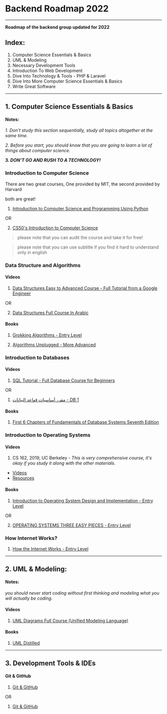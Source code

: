 # Backend Roadmap 2022
___
**Roadmap of the backend group updated for 2022**

## Index:

1. Computer Science Essentials & Basics 
2. UML & Modeling 
3. Necessary Development Tools 
4. Introduction To Web Development 
5. Dive Into Technology & Tools - PHP & Laravel 
6. Dive Into More Computer Science Essentials & Basics 
7. Write Great Software
___
## 1. Computer Science Essentials & Basics

#### Notes:
_1. Don't study this section sequentially, study all topics altogether at the same time._

_2. Before you start, you should know that you are going to learn a lot of things about computer science._

**3. _DON'T GO AND RUSH TO A TECHNOLOGY!_**


### Introduction to Computer Science
There are two great courses, One provided by MIT, the second provided by Harvard

both are great!

1. [Introduction to Computer Science and Programming Using Python](https://www.edx.org/course/introduction-to-computer-science-and-programming-7)

OR

2. [CS50's Introduction to Computer Science](https://www.edx.org/course/introduction-computer-science-harvardx-cs50x)

> please note that you can audit the course and take it for free!

> please note that you can use subtitle if you find it hard to understand only in english 


### Data Structure and Algorithms

#### Videos

1. [Data Structures Easy to Advanced Course - Full Tutorial from a Google Engineer](https://www.youtube.com/watch?v=RBSGKlAvoiM) 

OR

2. [Data Structures Full Course In Arabic](https://www.youtube.com/playlist?list=PLoK2Lr1miEm-5zCzKE8siQezj9rvQlnca)



#### Books
1. [Grokking Algorithms - Entry Level](https://bit.ly/3xl71jO)

2. [Algorithms Unplugged - More Advanced](https://link.springer.com/book/10.1007/978-3-642-15328-0)


### Introduction to Databases

#### Videos
1. [SQL Tutorial - Full Database Course for Beginners](https://www.youtube.com/watch?v=HXV3zeQKqGY)

OR

1. [مقرر أساسيات قواعد البيانات - DB 1](https://www.youtube.com/playlist?list=PL37D52B7714788190)

#### Books
1. [First 6 Chapters of Fundamentals of Database Systems Seventh Edition](https://iran-lms.com/images/images/Books/PDF/Fundamentals-of-Database-Systems-Pearson-2015-Ramez-Elmasri-Shamkant-B.-Navathe.pdf)

### Introduction to Operating Systems

#### Videos

1. CS 162, 2019, UC Berkeley - _This is very comprehensive course, it's okay if you study it along with the other materials_.
- [Videos](https://www.bilibili.com/video/BV1e7411B7Ja?p=3)
- [Resources](https://inst.eecs.berkeley.edu/~cs162/sp21/)

#### Books

1. [Introduction to Operating System Design and Implementation - Entry Level](https://www.springer.com/gp/book/9781846288425)

OR

2. [OPERATING SYSTEMS THREE EASY PIECES - Entry Level](https://pages.cs.wisc.edu/~remzi/OSTEP/)


### How Internet Works?

1. [How the Internet Works - Entry Level](https://www.youtube.com/watch?v=zN8YNNHcaZc)
___
## 2. UML & Modeling:

#### Notes:

_you should never start coding without first thinking and modeling what you will actually be coding._

#### Videos

1. [UML Diagrams Full Course (Unified Modeling Language)](https://www.youtube.com/watch?v=WnMQ8HlmeXc)

#### Books
1. [UML Distilled](https://github.com/gcoronelc/PECI-Java-MAR-2015/blob/master/Recursos/UML%20Distilled%203rd%20Ed.pdf)
___
## 3. Development Tools & IDEs

#### Git & GitHub
1. [Git & GitHub](https://www.youtube.com/watch?v=RGOj5yH7evk)

OR 

1. [Git & GitHub](https://www.youtube.com/playlist?list=PLDoPjvoNmBAw4eOj58MZPakHjaO3frVMF)





